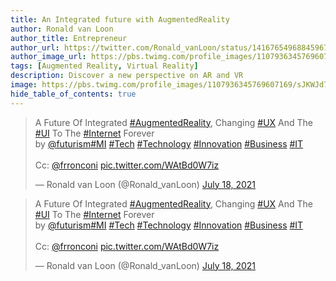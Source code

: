 ```yaml
---
title: An Integrated future with AugmentedReality
author: Ronald van Loon
author_title: Entrepreneur
author_url: https://twitter.com/Ronald_vanLoon/status/1416765496884596737
author_image_url: https://pbs.twimg.com/profile_images/1107936345769607169/sJKWJd7g_400x400.png
tags: [Augmented Reality, Virtual Reality]
description: Discover a new perspective on AR and VR
image: https://pbs.twimg.com/profile_images/1107936345769607169/sJKWJd7g_400x400.png
hide_table_of_contents: true
---
```

<blockquote class="twitter-tweet"><p lang="en" dir="ltr">A Future Of Integrated <a href="https://twitter.com/hashtag/AugmentedReality?src=hash&amp;ref_src=twsrc%5Etfw">#AugmentedReality</a>, Changing <a href="https://twitter.com/hashtag/UX?src=hash&amp;ref_src=twsrc%5Etfw">#UX</a> And The <a href="https://twitter.com/hashtag/UI?src=hash&amp;ref_src=twsrc%5Etfw">#UI</a> To The <a href="https://twitter.com/hashtag/Internet?src=hash&amp;ref_src=twsrc%5Etfw">#Internet</a> Forever<br>by <a href="https://twitter.com/futurism?ref_src=twsrc%5Etfw">@futurism</a><a href="https://twitter.com/hashtag/MI?src=hash&amp;ref_src=twsrc%5Etfw">#MI</a> <a href="https://twitter.com/hashtag/Tech?src=hash&amp;ref_src=twsrc%5Etfw">#Tech</a> <a href="https://twitter.com/hashtag/Technology?src=hash&amp;ref_src=twsrc%5Etfw">#Technology</a> <a href="https://twitter.com/hashtag/Innovation?src=hash&amp;ref_src=twsrc%5Etfw">#Innovation</a> <a href="https://twitter.com/hashtag/Business?src=hash&amp;ref_src=twsrc%5Etfw">#Business</a> <a href="https://twitter.com/hashtag/IT?src=hash&amp;ref_src=twsrc%5Etfw">#IT</a><br><br>Cc: <a href="https://twitter.com/FrRonconi?ref_src=twsrc%5Etfw">@frronconi</a> <a href="https://t.co/WAtBd0W7iz">pic.twitter.com/WAtBd0W7iz</a></p>&mdash; Ronald van Loon (@Ronald_vanLoon) <a href="https://twitter.com/Ronald_vanLoon/status/1416765496884596737?ref_src=twsrc%5Etfw">July 18, 2021</a></blockquote> <script async src="https://platform.twitter.com/widgets.js" charset="utf-8"></script>

<!--truncate-->

<blockquote class="twitter-tweet"><p lang="en" dir="ltr">A Future Of Integrated <a href="https://twitter.com/hashtag/AugmentedReality?src=hash&amp;ref_src=twsrc%5Etfw">#AugmentedReality</a>, Changing <a href="https://twitter.com/hashtag/UX?src=hash&amp;ref_src=twsrc%5Etfw">#UX</a> And The <a href="https://twitter.com/hashtag/UI?src=hash&amp;ref_src=twsrc%5Etfw">#UI</a> To The <a href="https://twitter.com/hashtag/Internet?src=hash&amp;ref_src=twsrc%5Etfw">#Internet</a> Forever<br>by <a href="https://twitter.com/futurism?ref_src=twsrc%5Etfw">@futurism</a><a href="https://twitter.com/hashtag/MI?src=hash&amp;ref_src=twsrc%5Etfw">#MI</a> <a href="https://twitter.com/hashtag/Tech?src=hash&amp;ref_src=twsrc%5Etfw">#Tech</a> <a href="https://twitter.com/hashtag/Technology?src=hash&amp;ref_src=twsrc%5Etfw">#Technology</a> <a href="https://twitter.com/hashtag/Innovation?src=hash&amp;ref_src=twsrc%5Etfw">#Innovation</a> <a href="https://twitter.com/hashtag/Business?src=hash&amp;ref_src=twsrc%5Etfw">#Business</a> <a href="https://twitter.com/hashtag/IT?src=hash&amp;ref_src=twsrc%5Etfw">#IT</a><br><br>Cc: <a href="https://twitter.com/FrRonconi?ref_src=twsrc%5Etfw">@frronconi</a> <a href="https://t.co/WAtBd0W7iz">pic.twitter.com/WAtBd0W7iz</a></p>&mdash; Ronald van Loon (@Ronald_vanLoon) <a href="https://twitter.com/Ronald_vanLoon/status/1416765496884596737?ref_src=twsrc%5Etfw">July 18, 2021</a></blockquote> <script async src="https://platform.twitter.com/widgets.js" charset="utf-8"></script>
